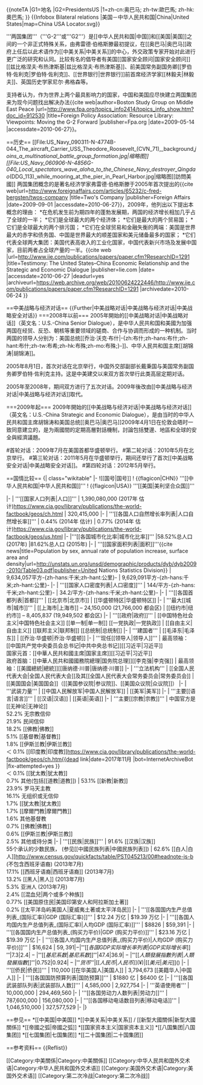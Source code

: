 {{noteTA
|G1=地名
|G2=PresidentsUS
|1=zh-cn:奥巴马; zh-tw:歐巴馬; zh-hk:奧巴馬;
}}
{{Infobox Bilateral relations |美国－中华人民共和国|China|United States|map=China USA Locator.svg}}

'''两国集团'''（'''G-2'''或'''G2'''）是[[中华人民共和国|中国]]和[[美国|美国]]之间的一个非正式特殊关系，由弗雷德·伯格斯滕最初提议，在[[奥巴马|奥巴马]]政府上任后以此术语作为[[中美关系|中美关系]]的中心，外交政策专家开始对此进行更广泛的研究和认同。比较有名的倡导者有美国[[国家安全顾问|国家安全顾问]][[兹比格涅夫·布热津斯基|兹比格涅夫·布热津斯基]]、前美国常务副国务卿[[罗伯特·佐利克|罗伯特·佐利克]]、[[世界银行|世界银行]]前首席经济学家[[林毅夫|林毅夫]]、英国历史学家尼尔·弗格森等。

支持者认为，作为世界上两个最具影响力的国家，中国和美国应尽快建立两国集团来为现今问题找出解决办法<ref>{{cite web|author=Boston Study Group on Middle East Peace |url=http://www.fpa.org/topics_info2414/topics_info_show.htm?doc_id=912530 |title=Foreign Policy Association: Resource Library: Viewpoints: Moving the G-2 Forward |publisher=Fpa.org |date=2009-05-14 |accessdate=2010-06-27}}</ref>。

==历史==
[[File:US_Navy_090311-N-4774B-044_The_aircraft_Carrier_USS_Theodore_Roosevelt_(CVN_71),_background,_joins_a_multinational_battle_group_formation.jpg|缩略图]]
[[File:US_Navy_060906-N-4856G-040_Local_spectators_wave_aloha_to_the_Chinese_Navy_destroyer_Qingdao_(DDG_113)_while_mooring_at_the_pier_in_Pearl_Harbor.jpg|缩略图]]訪問美國]]
两国集团概念的是著名经济学家弗雷德·伯格斯滕于2005年首次提出的<ref>{{cite web|url=http://www.foreignaffairs.com/articles/65232/c-fred-bergsten/twos-company |title=Two's Company |publisher=Foreign Affairs |date=2009-09-01 |accessdate=2010-06-27}}</ref>，2009年，他列出以下提出本概念的理由：
*在危机发生前为期四年的蓬勃发展期，两国的经济增长相加几乎占了全球的一半；
*它们是全球最大的两个经济体；
*它们是最大的两个贸易国；
*它们是全球最大的两个排污国；
*它们在全球贸易和金融失衡的两端：美国是世界最大的赤字和债务国、中国是世界最大的顺差国家和美元储备最多的国家；
*它们代表全球两大集团：美国代表高收入的工业化国家，中国代表新兴市场及发展中国家，目前两者占全球产量的一半。<ref>{{cite web |url=http://www.iie.com/publications/papers/paper.cfm?ResearchID=1291 |title=Testimony: The United States–China Economic Relationship and the Strategic and Economic Dialogue |publisher=Iie.com |date= |accessdate=2010-06-27 |deadurl=yes |archiveurl=https://web.archive.org/web/20100624222446/http://www.iie.com/publications/papers/paper.cfm?ResearchID=1291 |archivedate=2010-06-24 }}</ref>

==中美战略与经济对话==
{{Further|中美战略对话|中美战略与经济对话|中美战略安全对话}}
===2008年以前===
2005年開始的[[中美战略对话|中美战略对话]]（英文名：U.S.-China Senior Dialogue），是中华人民共和国和美國为加强两国在经贸、反恐、朝核等重要领域的磋商、合作与协调而形成的一种机制。当时两国的领导人分别为：美国总统[[乔治·沃克·布什|-{zh:布什;zh-hans:布什;zh-hant:布什;zh-tw:布希;zh-hk:布殊;zh-mo:布殊;}-]]、中华人民共和国主席[[胡锦涛|胡锦涛]]。

2005年8月1日，首次对话在北京举行，中国外交部副部长戴秉国与美国常务副国务卿罗伯特·佐利克主持。这是中美建交以来双方首次举行此类高层定期对话。

2005年至2008年，期间双方进行了五次对话。2009年後改由[[中美战略与经济对话|中美战略与经济对话]]取代。

===2009年起===
2009年開始的[[中美战略与经济对话|中美战略与经济对话]]（英文名：U.S.-China Strategic and Economic Dialogue），是由当时的中华人民共和国主席胡锦涛和美国总统[[奥巴马|奥巴马]]2009年4月1日在伦敦会晤时一致同意建立的，是为兩國間的定期高層對話機制，討論包括雙邊、地區和全球的安全與經濟議題。

#首轮对话：2009年7月在美国首都华盛顿举行。
#第二轮对话：2010年5月在北京举行。
#第三轮对话：2011年5月在华盛顿举行，期间还举行了首次[[中美战略安全对话|中美战略安全对话]]。
#第四轮对话：2012年5月举行。

==国情比较==
{| class="wikitable"
|-
![[国号|国号]]
! {{flagicon|CHN}} '''[[中华人民共和国|中华人民共和国]]'''
! {{flagicon|USA}} '''[[美国|美利坚合众国]]'''

|-
| '''[[国家人口列表|人口]]'''
| 1,390,080,000 (2017年 估计)<ref name="cia.gov">https://www.cia.gov/library/publications/the-world-factbook/geos/ch.html</ref>
| 320,415,000
|-
| '''[[各国人口自然增长率列表|人口自然增长率]]'''
| 0.44% (2014年 估计)<ref name="cia.gov"/>
| 0.77% (2014年 估计)<ref name="ReferenceA">https://www.cia.gov/library/publications/the-world-factbook/geos/us.html</ref>
|-
|'''[[各国城市化比率|城市化比率]]'''
|58.52%总人口 (2017年)<ref name="cia.gov"/>
|81.62%总人口 (2015年)<ref name="ReferenceA"/>
|-
| '''[[国家面积列表|面积]]'''<ref>{{cite news|title=Population by sex, annual rate of population increase, surface area and density|url=http://unstats.un.org/unsd/demographic/products/dyb/dyb2009-2010/Table03.pdf|publisher=United Nations Statistics Division}}</ref>
| 9,634,057平方-{zh-hans:千米;zh-hant:公里}-
| 9,629,091平方-{zh-hans:千米;zh-hant:公里}-
|-
| '''[[国家人口密度列表|人口密度]]'''
| 144/平方-{zh-hans:千米;zh-hant:公里}-
| 34.2/平方-{zh-hans:千米;zh-hant:公里}-
|-
| '''[[各国首都列表|首都]]'''
| [[北京市|北京市]]
| [[华盛顿特区|华盛顿特区]]
|-
| '''最大[[城市|城市]]'''
| [[上海市|上海市]] – 24,150,000 (21,766,000  都会区)
| [[纽约市|纽约市]] – 8,405,837 (19,949,502  都会区)
|-
| '''[[政府|政府]]'''
| [[中国特色社会主义|中国特色社会主义]] [[单一制|单一制]] [[一党执政|一党执政]]
| [[自由主义|自由主义]] [[联邦主义|联邦制]] [[总统制|总统制]]
|-
| '''建国者'''
| [[毛泽东|毛泽东]]
| [[乔治·华盛顿|乔治·华盛顿]]
|-
| '''现任[[领导人|领导人]]'''
| 最高领袖：[[中国共产党中央委员会总书记|中共中央总书记]][[习近平|习近平]]<br />国家元首：[[中華人民共和國主席|国家主席]][[习近平|习近平]]<br />政府首脑：[[中華人民共和國國務院總理|国务院总理]][[李克强|李克强]]
| 最高领袖：[[美國總統|總統]][[唐纳德·川普|唐纳德·川普]]
|-
| '''立法机构'''
| [[全国人民代表大会|全国人民代表大会]]及其[[全国人民代表大会常务委员会|常务委员会]]
| [[美国国会|美国国会]]（[[美国参议院|参议院]]、[[美国众议院|众议院]]）
|-
| '''武装力量'''
| [[中国人民解放军|中国人民解放军]]
| [[美军|美军]]
|-
| '''主要[[语言|语言]]'''
| [[汉语|汉语]]
| [[英语|英语]]
|-
| '''主要[[宗教|宗教]]'''
| 中国官方是[[无神论|无神论]]<br>52.2% 无宗教信仰<ref name="cia.gov"/><br>21.9% 民间信仰<ref name="cia.gov"/><br>18.2% [[佛教|佛教]]<ref name="cia.gov"/><br>5.1% [[基督教|基督教]]<ref name="cia.gov"/><br>1.8% [[伊斯兰教|伊斯兰教]]<ref name="cia.gov"/><br> ＜ 0.1% [[印度教|印度教]]<ref>https://www.cia.gov/library/publications/the-world-factbook/geos/ch.htm{{dead link|date=2017年11月 |bot=InternetArchiveBot |fix-attempted=yes }}</ref><br> ＜ 0.1% [[犹太教|犹太教]]<ref name="cia.gov"/><br> 0.7% 其他(包括[[道教|道教]]<ref name="cia.gov"/>)
| 53.1% [[新教|新教]]<ref name="ReferenceA"/><br>23.9% 罗马天主教<ref name="ReferenceA"/><br>16.1% 无组织或无信仰<ref name="ReferenceA"/><br>1.7% [[犹太教|犹太教]]<ref name="ReferenceA"/><br>1.7% [[摩爾門教|摩爾門教]]<ref name="ReferenceA"/><br>1.6% 其他基督教<ref name="ReferenceA"/><br>0.7% [[佛教|佛教]]<ref name="ReferenceA"/><br>0.6% [[伊斯兰教|伊斯兰教]]<ref name="ReferenceA"/><br> 2.5% 其他或待分类<ref name="ReferenceA"/>
|-
| '''[[民族|民族]]'''
| 91.6% [[汉族|汉族]]<ref name="cia.gov"/><br>55个承认的少数民族，<ref name="cia.gov"/> (参见[[中國民族列表|中國民族列表]])
| 62.6% [[白人|白人]]<ref name="census.gov">http://www.census.gov/quickfacts/table/PST045213/00#headnote-js-b</ref> (不包含西班牙语裔) (2013年7月)<br>17.1% [[西班牙语裔|西班牙语裔]]<ref name="census.gov"/> (2013年7月)<br>13.2% [[黑人|黑人]]<ref name="census.gov"/> (2013年7月)<br>5.3% 亚洲人<ref name="census.gov"/> (2013年7月)<br>2.4% [[混血兒|两个或多个种族]]<br>0.77% [[美国原住民|美国印第安人和阿拉斯加土著]]<br>0.2% [[太平洋岛屿美国人|夏威夷土著或太平洋岛民]]
|-
| '''[[各国国内生产总值列表_(国际汇率)|GDP (国际汇率)]]'''
| $12.24 万亿
| $19.39 万亿
|-
| '''[[各国人均国内生产总值列表_(国际汇率)|人均GDP (国际汇率)]]'''
| $8826
| $59,391
|-
| '''[[各国国内生产总值列表_(购买力平价)|GDP (购买力平价)]]'''
| $23.16 万亿
| $19.39 万亿
|-
| '''[[各国人均国内生产总值列表_(购买力平价)|人均GDP (购买力平价)]]'''
| $16,624
| $59,391
|-
| '''[[各国GDP实际增长率列表|GDP实际增长率]]'''
| 7.3%
| 2.4%
|-
| '''[[基尼系数|基尼系数]]'''
| 47.4
| 36.9
|-
| '''[[人類發展指數列表|人類發展指數]]'''
| 0.752
| 0.924
|-
| '''货币'''
| [[人民币|人民币]] (¥)
| [[美元|美元]] ($)
|-
| '''[[侨民|侨民]]'''
| 110,000 [[在华美国人|美国人]]
| 3,794,673 [[美籍华人|中国人]]
|-
| '''[[各国国防预算列表|国防预算]]'''
| $1880 亿
| $6400 亿
|-
| '''[[各国武装部队列表|武装部队人数]]'''
| 4,585,000
| 2,927,754
|-
| '''英语使用者'''
| 10,000,000
| 294,469,560
|-
| '''[[各国劳动力人数列表|劳动力]]'''
| 787,600,000
| 156,080,000
|-
| '''[[各国移动电话数目列表|移动电话]]'''
| 1,046,510,000
| 327,577,529 
|-
|}

==参见==
*[[中美国|中美国]]
*[[中美关系|中美关系]] / [[新型大國關係|新型大國關係]]
*[[帝國之弧|帝國之弧]]
*[[国家资本主义|国家资本主义]]
*[[八国集团|八国集团]]
*[[七国集团|七国集团]]
*[[二十国集团|二十国集团]]

==参考资料==
{{Reflist}}

[[Category:中美關係|Category:中美關係]]
[[Category:中华人民共和国外交术语|Category:中华人民共和国外交术语]]
[[Category:美国外交术语|Category:美国外交术语]]
[[Category:第二次冷战|Category:第二次冷战]]